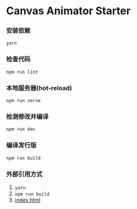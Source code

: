# Canvas Animator Starter

### 安装依赖

```
yarn
```

### 检查代码

```
npm run lint
```

### 本地服务器(hot-reload)

```
npm run serve
```

### 检测修改并编译

```
npm run dev
```

### 编译发行版

```
npm run build
```

### 外部引用方式

1. `yarn`
2. `npm run build`
3. [index.html](./static/index.html)

